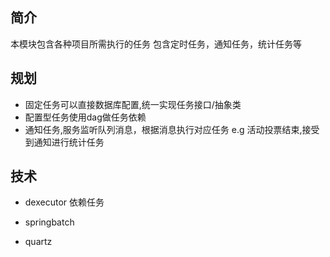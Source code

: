 ## 简介

本模块包含各种项目所需执行的任务
包含定时任务，通知任务，统计任务等

## 规划

- 固定任务可以直接数据库配置,统一实现任务接口/抽象类
- 配置型任务使用dag做任务依赖
- 通知任务,服务监听队列消息，根据消息执行对应任务
    e.g 活动投票结束,接受到通知进行统计任务

## 技术

- dexecutor
    依赖任务
- springbatch

- quartz



